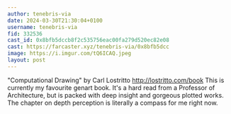 ```yaml
---
author: tenebris-via
date: 2024-03-30T21:30:04+0100
username: tenebris-via
fid: 332536
cast_id: 0x8bfb5dccb8f2c535756eac00fa279d520ec82e08
cast: https://farcaster.xyz/tenebris-via/0x8bfb5dcc
image: https://i.imgur.com/tQ6ICAQ.jpeg
layout: post
---
```


"Computational Drawing" by Carl Lostritto http://lostritto.com/book
This is currently my favourite genart book. It's a hard read from a Professor of Architecture, but is packed with deep insight and gorgeous plotted works. The chapter on depth perception is literally a compass for me right now.

<img src='https://i.imgur.com/tQ6ICAQ.jpeg' alt='' referrerpolicy='no-referrer'/>
<img src='https://i.imgur.com/aC3iAdK.jpeg' alt='' referrerpolicy='no-referrer'/>
